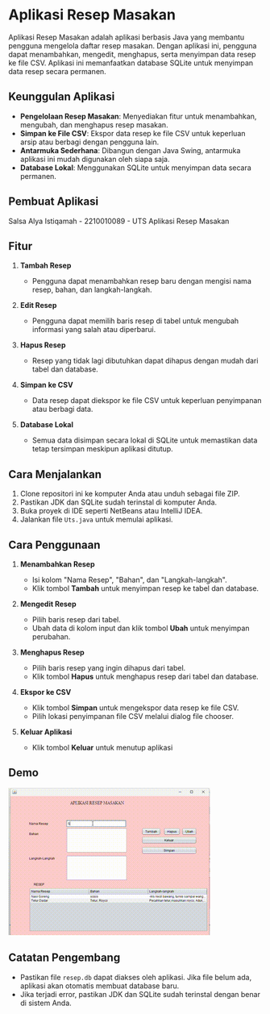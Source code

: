 # Aplikasi Resep Masakan

Aplikasi Resep Masakan adalah aplikasi berbasis Java yang membantu pengguna mengelola daftar resep masakan. Dengan aplikasi ini, pengguna dapat menambahkan, mengedit, menghapus, serta menyimpan data resep ke file CSV. Aplikasi ini memanfaatkan database SQLite untuk menyimpan data resep secara permanen.

## Keunggulan Aplikasi

- **Pengelolaan Resep Masakan**: Menyediakan fitur untuk menambahkan, mengubah, dan menghapus resep masakan.
- **Simpan ke File CSV**: Ekspor data resep ke file CSV untuk keperluan arsip atau berbagi dengan pengguna lain.
- **Antarmuka Sederhana**: Dibangun dengan Java Swing, antarmuka aplikasi ini mudah digunakan oleh siapa saja.
- **Database Lokal**: Menggunakan SQLite untuk menyimpan data secara permanen.

## Pembuat Aplikasi

Salsa Alya Istiqamah - 2210010089 - UTS Aplikasi Resep Masakan

## Fitur

1. **Tambah Resep**
   - Pengguna dapat menambahkan resep baru dengan mengisi nama resep, bahan, dan langkah-langkah.

2. **Edit Resep**
   - Pengguna dapat memilih baris resep di tabel untuk mengubah informasi yang salah atau diperbarui.

3. **Hapus Resep**
   - Resep yang tidak lagi dibutuhkan dapat dihapus dengan mudah dari tabel dan database.

4. **Simpan ke CSV**
   - Data resep dapat diekspor ke file CSV untuk keperluan penyimpanan atau berbagi data.

5. **Database Lokal**
   - Semua data disimpan secara lokal di SQLite untuk memastikan data tetap tersimpan meskipun aplikasi ditutup.

## Cara Menjalankan

1. Clone repositori ini ke komputer Anda atau unduh sebagai file ZIP.
2. Pastikan JDK dan SQLite sudah terinstal di komputer Anda.
3. Buka proyek di IDE seperti NetBeans atau IntelliJ IDEA.
4. Jalankan file `Uts.java` untuk memulai aplikasi.

## Cara Penggunaan

1. **Menambahkan Resep**
   - Isi kolom "Nama Resep", "Bahan", dan "Langkah-langkah".
   - Klik tombol **Tambah** untuk menyimpan resep ke tabel dan database.

2. **Mengedit Resep**
   - Pilih baris resep dari tabel.
   - Ubah data di kolom input dan klik tombol **Ubah** untuk menyimpan perubahan.

3. **Menghapus Resep**
   - Pilih baris resep yang ingin dihapus dari tabel.
   - Klik tombol **Hapus** untuk menghapus resep dari tabel dan database.

4. **Ekspor ke CSV**
   - Klik tombol **Simpan** untuk mengekspor data resep ke file CSV.
   - Pilih lokasi penyimpanan file CSV melalui dialog file chooser.

5. **Keluar Aplikasi**
   - Klik tombol **Keluar** untuk menutup aplikasi
## Demo

![Demo Aplikasi](img/UTS.gif)


## Catatan Pengembang

- Pastikan file `resep.db` dapat diakses oleh aplikasi. Jika file belum ada, aplikasi akan otomatis membuat database baru.
- Jika terjadi error, pastikan JDK dan SQLite sudah terinstal dengan benar di sistem Anda.

